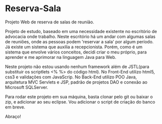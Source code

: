 # Reserva-Sala
Projeto Web de reserva de salas de reunião.

Projeto de estudo, baseado em uma necessidade existente no escritório de advocacia onde trabalho.
Neste escritório há um andar com algumas salas de reuniões, onde as pessoas podem 'reservar a sala' por algum período.
Já existe um sistema que auxilia a recepcionista. Porém, como é um sistema que envolve vários conceitos, decidi criar o meu próprio, para aprender e me aprimorar na linguagem Java para Web.

Neste projeto não estou usando nenhum framework além de JSTL(para substituir os scriptlets <% %> do código html).
No Front-End utilizo html5, css3 e validações com JavaScrip.
No Back-End utilizo POO Java, arquitetura MVC Servlets e JSP, padrão de projetos DAO e conexão ao Microsoft SQLServer.

Para rodar este projeto em sua máquina, basta clonar pelo git ou baixar o zip, e adicionar ao seu eclipse.
Vou adicionar o script de criação do banco em breve.

Abraço!

